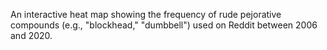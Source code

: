 An interactive heat map showing the frequency of rude pejorative compounds (e.g., "blockhead," "dumbbell") used on Reddit between 2006 and 2020.

<p align center = [![image](https://github.com/user-attachments/assets/dc7bdf6e-3a9e-4bf7-913a-562b2841ca8e)
]((https://mizzzantrop.github.io/))></p>

<p align center = ⬆⬆⬆⬆⬆⬆⬆⬆⬆⬆⬆⬆⬆></p>
<p align center = ⚡️Click on the image⚡️></p>
